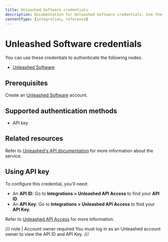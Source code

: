 ```yaml
---
title: Unleashed Software credentials
description: Documentation for Unleashed Software credentials. Use these credentials to authenticate Unleashed Software in n8n, a workflow automation platform.
contentType: [integration, reference]
---
```


# Unleashed Software credentials

You can use these credentials to authenticate the following nodes:

- [Unleashed Software](/integrations/builtin/app-nodes/n8n-nodes-base.unleashedsoftware.md)

## Prerequisites

Create an [Unleashed Software](https://www.unleashedsoftware.com/) account.

## Supported authentication methods

- API key

## Related resources

Refer to [Unleashed's API documentation](https://apidocs.unleashedsoftware.com/) for more information about the service.

## Using API key

To configure this credential, you'll need:

- An **API ID**: Go to **Integrations > Unleashed API Access** to find your **API ID**.
- An **API Key**: Go to **Integrations > Unleashed API Access** to find your **API Key**.

Refer to [Unleashed API Access](https://support.unleashedsoftware.com/hc/en-us/articles/4402393233689-Unleashed-API-Access) for more information.

/// note | Account owner required
You must log in as an Unleashed account owner to view the API ID and API Key.
///
